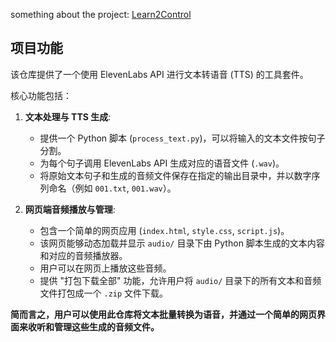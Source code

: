 something about the project: [Learn2Control](https://ustc3dv.github.io/Learn2Control/)

## 项目功能

该仓库提供了一个使用 ElevenLabs API 进行文本转语音 (TTS) 的工具套件。

核心功能包括：

1.  **文本处理与 TTS 生成**:
    *   提供一个 Python 脚本 (`process_text.py`)，可以将输入的文本文件按句子分割。
    *   为每个句子调用 ElevenLabs API 生成对应的语音文件 (`.wav`)。
    *   将原始文本句子和生成的音频文件保存在指定的输出目录中，并以数字序列命名（例如 `001.txt`, `001.wav`）。

2.  **网页端音频播放与管理**:
    *   包含一个简单的网页应用 (`index.html`, `style.css`, `script.js`)。
    *   该网页能够动态加载并显示 `audio/` 目录下由 Python 脚本生成的文本内容和对应的音频播放器。
    *   用户可以在网页上播放这些音频。
    *   提供 "打包下载全部" 功能，允许用户将 `audio/` 目录下的所有文本和音频文件打包成一个 `.zip` 文件下载。

**简而言之，用户可以使用此仓库将文本批量转换为语音，并通过一个简单的网页界面来收听和管理这些生成的音频文件。**


